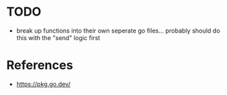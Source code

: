 # TODO
- break up functions into their own seperate go files... probably should do this with the "send" logic first

# References
- https://pkg.go.dev/